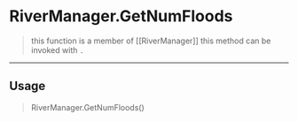 # RiverManager.GetNumFloods
> this function is a member of [[RiverManager]]
> this method can be invoked with `.`
-----
## Usage
> RiverManager.GetNumFloods()
